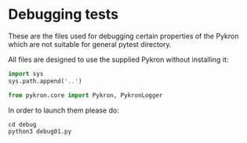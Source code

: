 # Debugging tests

These are the files used for debugging certain properties of the Pykron which
are not suitable for general pytest directory.

All files are designed to use the supplied Pykron without installing it:
```python
import sys
sys.path.append('..')

from pykron.core import Pykron, PykronLogger
```
In order to launch them please do:
```
cd debug
python3 debug01.py
```
